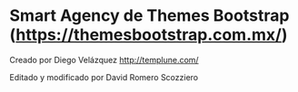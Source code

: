 # Smart Agency de Themes Bootstrap (https://themesbootstrap.com.mx/)

Creado por Diego Velázquez
http://templune.com/

Editado y modificado por David Romero Scozziero
